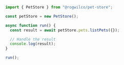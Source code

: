 <!-- Start SDK Example Usage [usage] -->
```typescript
import { PetStore } from "@rogwilco/pet-store";

const petStore = new PetStore();

async function run() {
  const result = await petStore.pets.listPets({});

  // Handle the result
  console.log(result);
}

run();

```
<!-- End SDK Example Usage [usage] -->